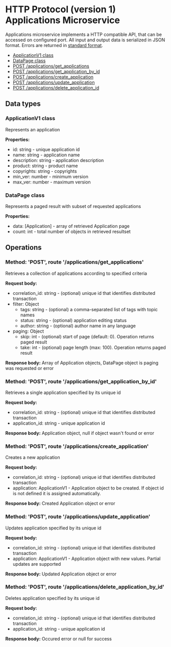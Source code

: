# HTTP Protocol (version 1) <br/> Applications Microservice

Applications microservice implements a HTTP compatible API, that can be accessed on configured port.
All input and output data is serialized in JSON format. Errors are returned in [standard format]().

* [ApplicationV1 class](#class1)
* [DataPage<ApplicationV1> class](#class2)
* [POST /applications/get_applications](#operation1)
* [POST /applications/get_application_by_id](#operation2)
* [POST /applications/create_application](#operation3)
* [POST /applications/update_application](#operation4)
* [POST /applications/delete_application_id](#operation5)

## Data types

### <a name="class1"></a> ApplicationV1 class

Represents an application

**Properties:**
- id: string - unique application id
- name: string - application name
- description: string - application description
- product: string - product name
- copyrights: string - copyrights
- min_ver: number - minimum version
- max_ver: number - maximum version

### <a name="class2"></a> DataPage<ApplicationV1> class

Represents a paged result with subset of requested applications

**Properties:**
- data: [Application] - array of retrieved Application page
- count: int - total number of objects in retrieved resultset

## Operations

### <a name="operation1"></a> Method: 'POST', route '/applications/get_applications'

Retrieves a collection of applications according to specified criteria

**Request body:** 
- correlation_id: string - (optional) unique id that identifies distributed transaction
- filter: Object
  - tags: string - (optional) a comma-separated list of tags with topic names
  - status: string - (optional) application editing status
  - author: string - (optional) author name in any language 
- paging: Object
  - skip: int - (optional) start of page (default: 0). Operation returns paged result
  - take: int - (optional) page length (max: 100). Operation returns paged result

**Response body:**
Array of Application objects, DataPage<ApplicationV1> object is paging was requested or error

### <a name="operation2"></a> Method: 'POST', route '/applications/get_application_by_id'

Retrieves a single application specified by its unique id

**Request body:** 
- correlation_id: string - (optional) unique id that identifies distributed transaction
- application_id: string - unique application id

**Response body:**
Application object, null if object wasn't found or error 

### <a name="operation3"></a> Method: 'POST', route '/applications/create_application'

Creates a new application

**Request body:**
- correlation_id: string - (optional) unique id that identifies distributed transaction
- application: ApplicationV1 - Application object to be created. If object id is not defined it is assigned automatically.

**Response body:**
Created Application object or error

### <a name="operation4"></a> Method: 'POST', route '/applications/update_application'

Updates application specified by its unique id

**Request body:** 
- correlation_id: string - (optional) unique id that identifies distributed transaction
- application: ApplicationV1 - Application object with new values. Partial updates are supported

**Response body:**
Updated Application object or error 
 
### <a name="operation5"></a> Method: 'POST', route '/applications/delete_application_by_id'

Deletes application specified by its unique id

**Request body:** 
- correlation_id: string - (optional) unique id that identifies distributed transaction
- application_id: string - unique application id

**Response body:**
Occured error or null for success
 
